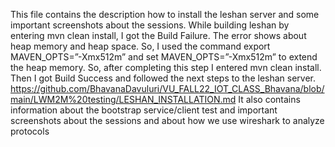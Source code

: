 This file contains the description how to install the leshan server and some important screenshots about the sessions. While building leshan by entering mvn clean install, I got the Build Failure. The error shows about heap memory and heap space. So, I used the command export MAVEN_OPTS=”-Xmx512m” and set MAVEN_OPTS=”-Xmx512m” to extend the heap memory. So, after completing this step I entered mvn clean install. Then I got Build Success and followed the next steps to the leshan server. <br>
https://github.com/BhavanaDavuluri/VU_FALL22_IOT_CLASS_Bhavana/blob/main/LWM2M%20testing/LESHAN_INSTALLATION.md
It also contains information about the bootstrap service/client test and important screenshots about the sessions and about how we use wireshark to analyze protocols
